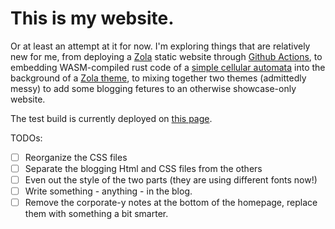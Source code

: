 # This is my website.

Or at least an attempt at it for now. I'm exploring things that are relatively new for me, from deploying a [Zola](https://www.getzola.org/) static website through [Github Actions](https://www.getzola.org/documentation/deployment/github-pages/), to embedding WASM-compiled rust code of a [simple cellular automata](https://github.com/thelazyone/Bacter/) into the background of a [Zola theme](https://github.com/svavs/particle-zola), to mixing together two themes (admittedly messy) to add some blogging fetures to an otherwise showcase-only website.

The test build is currently deployed on [this page](https://thelazyone.github.io/lazy_blog/).

TODOs:

- [ ] Reorganize the CSS files
- [ ] Separate the blogging Html and CSS files from the others
- [ ] Even out the style of the two parts (they are using different fonts now!)
- [ ] Write something - anything - in the blog.
- [ ] Remove the corporate-y notes at the bottom of the homepage, replace them with something a bit smarter.
